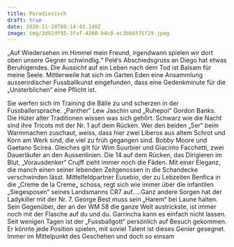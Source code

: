 ```yaml
---
title: Paradiesisch
draft: true
date: 2020-11-28T08:14:43.140Z
image: img/3d92df95-3faf-4260-b4c8-ec3b66575f29.jpeg
---
```

„Auf Wiedersehen im Himmel mein Freund, irgendwann spielen wir dort oben unsere Gegner schwindlig.“ Pelé‘s Abschiedsgruss an Diego hat etwas Beruhigendes. Die Aussicht auf ein Leben nach dem Tod ist Balsam für meine Seele. Mittlerweile hat sich im Garten Eden eine Ansammlung ausserirdischer Fussballkunst eingefunden, dass eine Gedenkminute für die „Unsterblichen“ eine Pflicht ist.

Sie werfen sich im Training die Bälle zu und scherzen in der Fussballersprache. „Panther“ Lew Jaschin und „Ruhepol“ Gordon Banks. Die Hüter alter Traditionen wissen was sich gehört. Schwarz wie die Nacht sind ihre Tricots mit der Nr. 1 auf dem Rücken. Wer den beiden „5er“ beim Warmmachen zuschaut, weiss, dass hier zwei Liberos aus altem Schrot und Korn am Werk sind, die viel zu früh gegangen sind. Bobby Moore und Gaetano Scirea. Gleiches gilt für Wim Suurbier und Giacinto Facchetti, zwei Dauerläufer an den Aussenlinien. Die 14 auf dem Rücken, das Dirigieren im Blut, „Vorausdenker“ Crujff zieht immer noch die Fäden. Mit einer Eleganz, die manch einen seiner lebenden  Zeitgenossen in die Schandecke verschwinden lässt. Mittelfeldpartner Eusebio, der zu Lebzeiten Benfica in die „Creme de la Creme„ schoss, regt sich wie immer über die infantilen „Siegesposen“ seines Landsmanns CR7 auf.....Ganz andere Sorgen hat der Ladykiller mit der Nr. 7. George Best muss sein „Harem“ bei Laune halten. Sein Gegenüber, der an der WM 58 die ganze Welt austrickste, ist immer noch mit der Flasche auf du und du. Garrincha kann es einfach nicht lassen. Seit wenigen Tagen ist der „Fussballgott“ persönlich auf Besuch gekommen. Er könnte jede Position spielen, mit soviel Talent ist dieses Genier gesegnet. Immer im Mittelpunkt des Geschehen und doch so einsam
